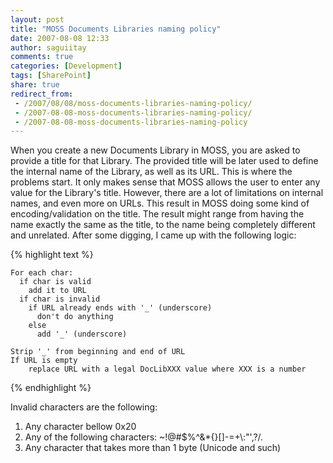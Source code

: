 ```yaml
---
layout: post
title: "MOSS Documents Libraries naming policy"
date: 2007-08-08 12:33
author: saguiitay
comments: true
categories: [Development]
tags: [SharePoint]
share: true
redirect_from:
 - /2007/08/08/moss-documents-libraries-naming-policy/
 - /2007-08-08-moss-documents-libraries-naming-policy/
 - /2007-08-08-moss-documents-libraries-naming-policy
---
```

When you create a new Documents Library in MOSS, you are asked to provide a title for that Library. 
The provided title will be later used to define the internal name of the Library, as well as its URL. 
This is where the problems start. It only makes sense that MOSS allows the user to enter any value for the Library's title. 
However, there are a lot of limitations on internal names, and even more on URLs. 
This result in MOSS doing some kind of encoding/validation on the title. 
The result might range from having the name exactly the same as the title, to the name being completely different and unrelated. 
After some digging, I came up with the following logic: 

{% highlight text %}

    For each char:
      if char is valid
        add it to URL
      if char is invalid
        if URL already ends with '_' (underscore)
          don't do anything
        else
          add '_' (underscore)

    Strip '_' from beginning and end of URL
    If URL is empty
		replace URL with a legal DocLibXXX value where XXX is a number
	
{% endhighlight %}

	
Invalid characters are the following:

1. Any character bellow 0x20
2. Any of the following characters: ~!@\#$%^&\*{}[]-=+\\:"',?/.
3. Any character that takes more than 1 byte (Unicode and such)



